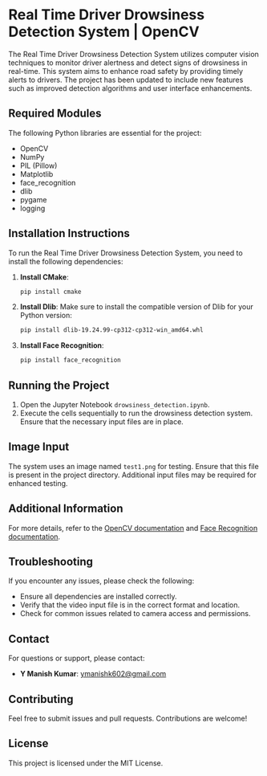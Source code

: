 # Real Time Driver Drowsiness Detection System | OpenCV


The Real Time Driver Drowsiness Detection System utilizes computer vision techniques to monitor driver alertness and detect signs of drowsiness in real-time. This system aims to enhance road safety by providing timely alerts to drivers. The project has been updated to include new features such as improved detection algorithms and user interface enhancements.

## Required Modules
The following Python libraries are essential for the project:
- OpenCV
- NumPy
- PIL (Pillow)
- Matplotlib
- face_recognition
- dlib
- pygame
- logging

## Installation Instructions
To run the Real Time Driver Drowsiness Detection System, you need to install the following dependencies:

1. **Install CMake**:
   ```bash
   pip install cmake
   ```

2. **Install Dlib**:
   Make sure to install the compatible version of Dlib for your Python version:
   ```bash
   pip install dlib-19.24.99-cp312-cp312-win_amd64.whl
   ```

3. **Install Face Recognition**:
   ```bash
   pip install face_recognition
   ```

## Running the Project
1. Open the Jupyter Notebook `drowsiness_detection.ipynb`.
2. Execute the cells sequentially to run the drowsiness detection system. Ensure that the necessary input files are in place.

## Image Input
The system uses an image named `test1.png` for testing. Ensure that this file is present in the project directory. Additional input files may be required for enhanced testing.

## Additional Information
For more details, refer to the [OpenCV documentation](https://opencv.org/documentation/) and [Face Recognition documentation](https://face-recognition.readthedocs.io/en/latest/).

## Troubleshooting
If you encounter any issues, please check the following:
- Ensure all dependencies are installed correctly.
- Verify that the video input file is in the correct format and location.
- Check for common issues related to camera access and permissions.

## Contact
For questions or support, please contact:

- **Y Manish Kumar**: [ymanishk602@gmail.com](mailto:ymanishk602@gmail.com)
  
## Contributing
Feel free to submit issues and pull requests. Contributions are welcome!


## License
This project is licensed under the MIT License.

